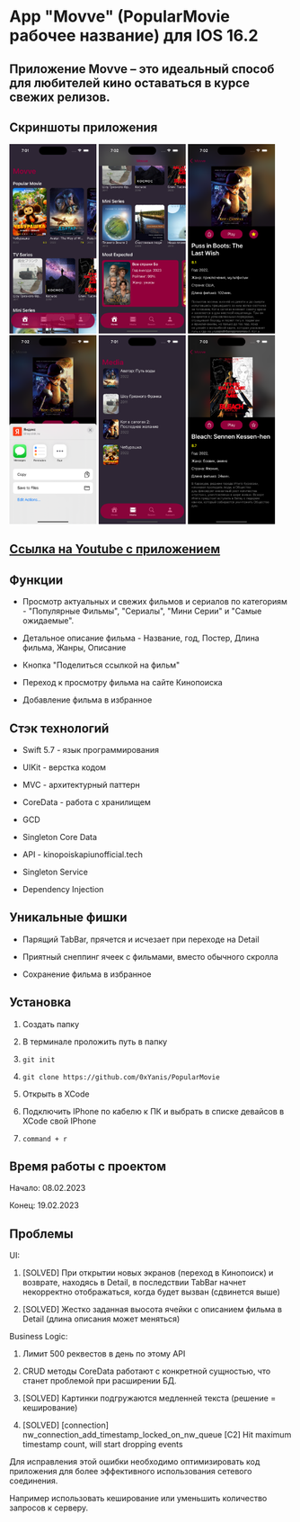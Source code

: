 # App "Movve" (PopularMovie рабочее название) для IOS 16.2

## Приложение Movve – это идеальный способ для любителей кино оставаться в курсе свежих релизов.

## Скриншоты приложения

<html>
 <body>
  <p>
    <img src="Screenshots/1.png" width="155">
    <img src="Screenshots/2.png" width="155">
    <img src="Screenshots/3.png" width="155">
    <img src="Screenshots/4.png" width="155">
    <img src="Screenshots/5.png" width="155">
    <img src="Screenshots/6.png" width="155">
  </p>
 </body>
</html>

## [Ссылка на Youtube с приложением](https://youtu.be/bx0jbFgX5MQ)

## Функции

- Просмотр актуальных и свежих фильмов и сериалов по категориям - "Популярные Фильмы", "Сериалы", "Мини Серии" и "Самые ожидаемые".

- Детальное описание фильма - Название, год, Постер, Длина фильма, Жанры, Описание

- Кнопка "Поделиться ссылкой на фильм"

- Переход к просмотру фильма на сайте Кинопоиска

- Добавление фильма в избранное

## Стэк технологий

- Swift 5.7 - язык программирования 

- UIKit - верстка кодом

- MVC - архитектурный паттерн

- CoreData - работа с хранилищем

- GCD 

- Singleton Core Data

- API - kinopoiskapiunofficial.tech

- Singleton Service

- Dependency Injection

## Уникальные фишки

- Парящий TabBar, прячется и исчезает при переходе на Detail

- Приятный снеппинг ячеек с фильмами, вместо обычного скролла

- Сохранение фильма в избранное

## Установка

1. Создать папку

2. В терминале проложить путь в папку

3. ``` git init ```

4. ``` git clone https://github.com/0xYanis/PopularMovie ```

5. Открыть в XCode

6. Подключить IPhone по кабелю к ПК и выбрать в списке девайсов в XCode свой IPhone

7. ``` command + r ```

## Время работы с проектом

Начало: 08.02.2023

Конец: 19.02.2023

## Проблемы

UI:

1. [SOLVED] При открытии новых экранов (переход в Кинопоиск) и возврате, находясь в Detail, в последствии TabBar начнет некорректно отображаться, когда будет вызван (сдвинется выше)

2. [SOLVED] Жестко заданная выосота ячейки с описанием фильма в Detail (длина описания может меняться)

Business Logic:

1. Лимит 500 реквестов в день по этому API

2. CRUD методы CoreData работают с конкретной сущностью, что станет проблемой при расширении БД.

3. [SOLVED] Картинки подгружаются медленней текста (решение = кеширование)

4. [SOLVED] [connection] nw_connection_add_timestamp_locked_on_nw_queue [C2] Hit maximum timestamp count, will start dropping events

Для исправления этой ошибки необходимо оптимизировать код приложения для более эффективного использования сетевого соединения.

Например использовать кеширование или уменьшить количество запросов к серверу.
